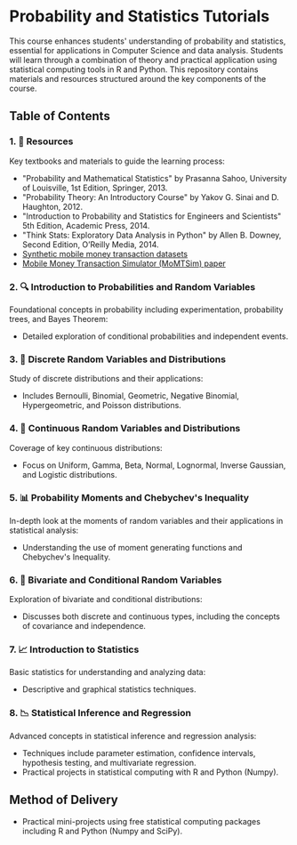 # Probability and Statistics Tutorials

This course enhances students' understanding of probability and statistics, essential for applications in Computer Science and data analysis. Students will learn through a combination of theory and practical application using statistical computing tools in R and Python. This repository contains materials and resources structured around the key components of the course.

## Table of Contents

### 1. 📘 Resources
Key textbooks and materials to guide the learning process:
   - "Probability and Mathematical Statistics" by Prasanna Sahoo, University of Louisville, 1st Edition, Springer, 2013.
   - "Probability Theory: An Introductory Course" by Yakov G. Sinai and D. Haughton, 2012.
   - "Introduction to Probability and Statistics for Engineers and Scientists" 5th Edition, Academic Press, 2014.
   - "Think Stats: Exploratory Data Analysis in Python" by Allen B. Downey, Second Edition, O’Reilly Media, 2014.
   - [Synthetic mobile money transaction datasets](https://data.mendeley.com/datasets/zhj366m53p/2)
   - [Mobile Money Transaction Simulator (MoMTSim) paper](https://doi.org/10.1109/ACCESS.2024.3439012)

### 2. 🔍 Introduction to Probabilities and Random Variables
Foundational concepts in probability including experimentation, probability trees, and Bayes Theorem:
   - Detailed exploration of conditional probabilities and independent events.

### 3. 🎲 Discrete Random Variables and Distributions
Study of discrete distributions and their applications:
   - Includes Bernoulli, Binomial, Geometric, Negative Binomial, Hypergeometric, and Poisson distributions.

### 4. 🔢 Continuous Random Variables and Distributions
Coverage of key continuous distributions:
   - Focus on Uniform, Gamma, Beta, Normal, Lognormal, Inverse Gaussian, and Logistic distributions.

### 5. 📊 Probability Moments and Chebychev's Inequality
In-depth look at the moments of random variables and their applications in statistical analysis:
   - Understanding the use of moment generating functions and Chebychev's Inequality.

### 6. 🔄 Bivariate and Conditional Random Variables
Exploration of bivariate and conditional distributions:
   - Discusses both discrete and continuous types, including the concepts of covariance and independence.

### 7. 📈 Introduction to Statistics
Basic statistics for understanding and analyzing data:
   - Descriptive and graphical statistics techniques.

### 8. 📉 Statistical Inference and Regression
Advanced concepts in statistical inference and regression analysis:
   - Techniques include parameter estimation, confidence intervals, hypothesis testing, and multivariate regression.
   - Practical projects in statistical computing with R and Python (Numpy).

## Method of Delivery

- Practical mini-projects using free statistical computing packages including R and Python (Numpy and SciPy).

